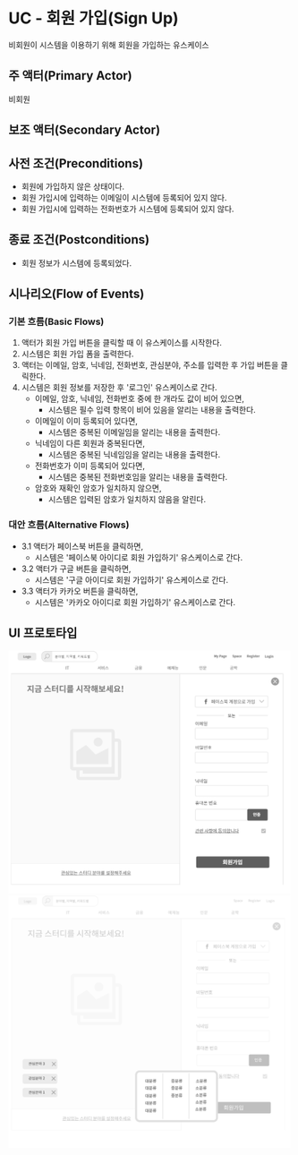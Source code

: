 # UC - 회원 가입(Sign Up)
비회원이 시스템을 이용하기 위해 회원을 가입하는 유스케이스

## 주 액터(Primary Actor)
비회원

## 보조 액터(Secondary Actor)

## 사전 조건(Preconditions)
- 회원에 가입하지 않은 상태이다.
- 회원 가입시에 입력하는 이메일이 시스템에 등록되어 있지 않다.
- 회원 가입시에 입력하는 전화번호가 시스템에 등록되어 있지 않다.

## 종료 조건(Postconditions)
- 회원 정보가 시스템에 등록되었다.

## 시나리오(Flow of Events)

### 기본 흐름(Basic Flows)

1. 액터가 회원 가입 버튼을 클릭할 때 이 유스케이스를 시작한다.
2. 시스템은 회원 가입 폼을 출력한다.
3. 액터는 이메일, 암호, 닉네임, 전화번호, 관심분야, 주소를 입력한 후 가입 버튼을 클릭한다.
4. 시스템은 회원 정보를 저장한 후 '로그인' 유스케이스로 간다.
    - 이메일, 암호, 닉네임, 전화번호 중에 한 개라도 값이 비어 있으면,
        - 시스템은 필수 입력 항목이 비어 있음을 알리는 내용을 출력한다.
    - 이메일이 이미 등록되어 있다면,
        - 시스템은 중복된 이메일임을 알리는 내용을 출력한다.
    - 닉네임이 다른 회원과 중복된다면,
        - 시스템은 중복된 닉네임임을 알리는 내용을 출력한다.
    - 전화번호가 이미 등록되어 있다면,
        - 시스템은 중복된 전화번호임을 알리는 내용을 출력한다.
    - 암호와 재확인 암호가 일치하지 않으면,
        - 시스템은 입력된 암호가 일치하지 않음을 알린다.

### 대안 흐름(Alternative Flows)

- 3.1 액터가 페이스북 버튼을 클릭하면,
    - 시스템은 '페이스북 아이디로 회원 가입하기' 유스케이스로 간다.
- 3.2 액터가 구글 버튼을 클릭하면,
    - 시스템은 '구글 아이디로 회원 가입하기' 유스케이스로 간다.
- 3.3 액터가 카카오 버튼을 클릭하면,
    - 시스템은 '카카오 아이디로 회원 가입하기' 유스케이스로 간다.


## UI 프로토타입
![회원가입](./images/회원가입.png)
![회원가입](./images/회원가입2.png)